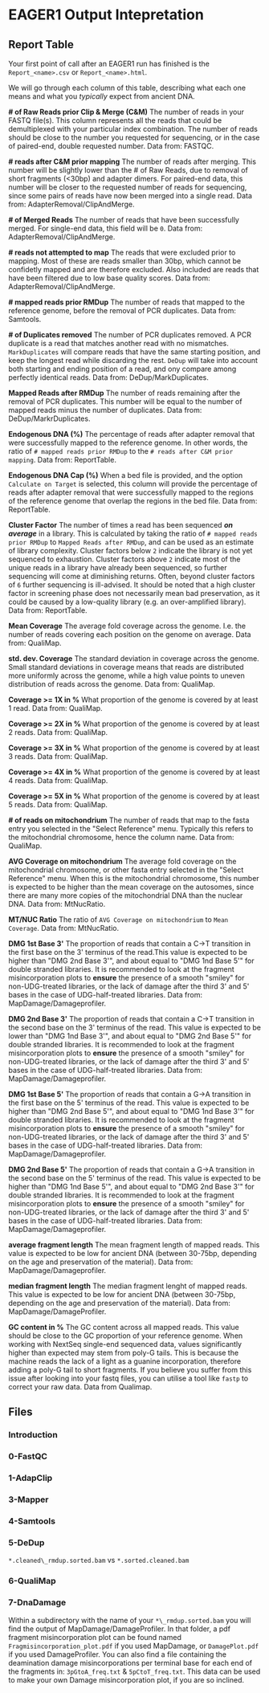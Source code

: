 # EAGER1 Output Intepretation

## Report Table

Your first point of call after an EAGER1 run has finished is the `Report_<name>.csv` or `Report_<name>.html`.

We will go through each column of this table, describing what each one means and what you _typically_ expect from ancient DNA.

**# of Raw Reads prior Clip & Merge (C&M)** The number of reads in your FASTQ file(s). This column represents all the reads that could be demultiplexed with your particular index combination. The number of reads should be close to the number you requested for sequencing, or in the case of paired-end, double requested number. Data from: FASTQC.

**# reads after C&M prior mapping** The number of reads after merging. This number will be slightly lower than the # of Raw Reads, due to removal of short fragments (<30bp) and adapter dimers. For paired-end data, this number will be closer to the requested number of reads for sequencing, since some pairs of reads have now been merged into a single read. Data from: AdapterRemoval/ClipAndMerge.

**# of Merged Reads** The number of reads that have been successfully merged. For single-end data, this field will be `0`. Data from: AdapterRemoval/ClipAndMerge.

**# reads not attempted to map** The reads that were excluded prior to mapping. Most of these are reads smaller than 30bp, which cannot be confidetly mapped and are therefore excluded. Also included are reads that have been filtered due to low base quality scores. Data from: AdapterRemoval/ClipAndMerge.

**# mapped reads prior RMDup** The number of reads that mapped to the reference genome, before the removal of PCR duplicates. Data from: Samtools.

**# of Duplicates removed** The number of PCR duplicates removed. A PCR duplicate is a read that matches another read with no mismatches. `MarkDuplicates` will compare reads that have the same starting position, and keep the longest read while discarding the rest. `DeDup` will take into account both starting and ending position of a read, and ony compare among perfectly identical reads. Data from: DeDup/MarkDuplicates.

**Mapped Reads after RMDup** The number of reads remaining after the removal of PCR duplicates. This number will be equal to the number of mapped reads minus the number of duplicates. Data from: DeDup/MarkrDuplicates.

**Endogenous DNA (%)** The percentage of reads after adapter removal that were successfully mapped to the reference genome. In other words, the ratio of `# mapped reads prior RMDup` to the `# reads after C&M prior mapping`. Data from: ReportTable.

**Endogenous DNA Cap (%)** When a bed file is provided, and the option `Calculate on Target` is selected, this column will provide the percentage of reads after adapter removal that were successfully mapped to the regions of the reference genome that overlap the regions in the bed file. Data from: ReportTable.

**Cluster Factor** The number of times a read has been sequenced ___on average___ in a library. This is calculated by taking the ratio of `# mapped reads prior RMDup` to `Mapped Reads after RMDup`, and can be used as an estimate of library complexity. Cluster factors below `2` indicate the library is not yet sequenced to exhaustion. Cluster factors above `2` indicate most of the unique reads in a library have already been sequenced, so further sequencing will come at diminishing returns. Often, beyond cluster factors of `6` further sequencing is ill-advised. It should be noted that a high cluster factor in screening phase does not necessarily mean bad preservation, as it could be caused by a low-quality library (e.g. an over-amplified library). Data from: ReportTable.

**Mean Coverage** The average fold coverage across the genome. I.e. the number of reads covering each position on the genome on average. Data from: QualiMap.

**std. dev. Coverage** The standard deviation in coverage across the genome. Small standard deviations in coverage means that reads are distributed more uniformly across the genome, while a high value points to uneven distribution of reads across the genome. Data from: QualiMap.

**Coverage >= 1X in %** What proportion of the genome is covered by at least 1 read. Data from: QualiMap.

**Coverage >= 2X in %** What proportion of the genome is covered by at least 2 reads. Data from: QualiMap.

**Coverage >= 3X in %** What proportion of the genome is covered by at least 3 reads. Data from: QualiMap.

**Coverage >= 4X in %** What proportion of the genome is covered by at least 4 reads. Data from: QualiMap.

**Coverage >= 5X in %** What proportion of the genome is covered by at least 5 reads. Data from: QualiMap.

**# of reads on mitochondrium** The number of reads that map to the fasta entry you selected in the "Select Reference" menu. Typically this refers to the mitochondrial chromosome, hence the column name. Data from: QualiMap.

**AVG Coverage on mitochondrium** The average fold coverage on the mitochondrial chromosome, or other fasta entry selected in the "Select Reference" menu. When this is the mitochondrial chromosome, this number is expected to be higher than the mean coverage on the autosomes, since there are many more copies of the mitochondrial DNA than the nuclear DNA. Data from: MtNucRatio.

**MT/NUC Ratio** The ratio of `AVG Coverage on mitochondrium` to `Mean Coverage`. Data from: MtNucRatio.

**DMG 1st Base 3'** The proportion of reads that contain a C->T transition in the first base on the 3' terminus of the read.This value is expected to be higher than "DMG 2nd Base 3'", and about equal to "DMG 1nd Base 5'" for double stranded libraries. It is recommended to look at the fragment misincorporation plots to **ensure** the presence of a smooth "smiley" for non-UDG-treated libraries, or the lack of damage after the third 3' and 5' bases in the case of UDG-half-treated libraries. Data from: MapDamage/Damageprofiler. 

**DMG 2nd Base 3'** The proportion of reads that contain a C->T transition in the second base on the 3' terminus of the read.
This value is expected to be lower than "DMG 1nd Base 3'", and about equal to "DMG 2nd Base 5'" for double stranded libraries. It is recommended to look at the fragment misincorporation plots to **ensure** the presence of a smooth "smiley" for non-UDG-treated libraries, or the lack of damage after the third 3' and 5' bases in the case of UDG-half-treated libraries. Data from: MapDamage/Damageprofiler. 

**DMG 1st Base 5'** The proportion of reads that contain a G->A transition in the first base on the 5' terminus of the read. This value is expected to be higher than "DMG 2nd Base 5'", and about equal to "DMG 1nd Base 3'" for double stranded libraries. It is recommended to look at the fragment misincorporation plots to **ensure** the presence of a smooth "smiley" for non-UDG-treated libraries, or the lack of damage after the third 3' and 5' bases in the case of UDG-half-treated libraries. Data from: MapDamage/Damageprofiler. 

**DMG 2nd Base 5'** The proportion of reads that contain a G->A transition in the second base on the 5' terminus of the read. This value is expected to be higher than "DMG 1nd Base 5'", and about equal to "DMG 2nd Base 3'" for double stranded libraries. It is recommended to look at the fragment misincorporation plots to **ensure** the presence of a smooth "smiley" for non-UDG-treated libraries, or the lack of damage after the third 3' and 5' bases in the case of UDG-half-treated libraries. Data from: MapDamage/Damageprofiler. 

**average fragment length**  The mean fragment length of mapped reads. This value is expected to be low for ancient DNA (between 30-75bp, depending on the age and preservation of the material). Data from: MapDamage/Damageprofiler.

**median fragment length**  The median fragment lenght of mapped reads. This value is expected to be low for ancient DNA (between 30-75bp, depending on the age and preservation of the material). Data from: MapDamage/DamageProfiler.

**GC content in %** The GC content across all mapped reads. This value should be close to the GC proportion of your reference genome. When working with NextSeq single-end sequenced data, values significantly higher than expected may stem from poly-G tails. This is because the machine reads the lack of a light as a guanine incorporation, therefore adding a poly-G tail to short fragments. If you believe you suffer from this issue after looking into your fastq files, you can utilise a tool like `fastp` to correct your raw data. Data from Qualimap.

## Files
### Introduction
### 0-FastQC
### 1-AdapClip
### 3-Mapper
### 4-Samtools
### 5-DeDup
`*.cleaned\_rmdup.sorted.bam` vs `*.sorted.cleaned.bam`
### 6-QualiMap
### 7-DnaDamage
Within a subdirectory with the name of your `*\_rmdup.sorted.bam` you will find the output of MapDamage/DamageProfiler. 
In that folder, a pdf fragment misincorporation plot can be found named `Fragmisincorporation_plot.pdf` if you used MapDamage, or `DamagePlot.pdf` if you used DamageProfiler.
You can also find a file containing the deamination damage misincorporations per terminal base for each end of the fragments in:
`3pGtoA_freq.txt` & `5pCtoT_freq.txt`. This data can be used to make your own Damage misincorporation plot, if you are so inclined.
